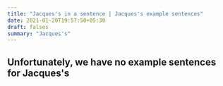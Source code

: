 ```yaml
---
title: "Jacques's in a sentence | Jacques's example sentences"
date: 2021-01-20T19:57:50+05:30
draft: falses
summary: "Jacques's"
---
```

## Unfortunately, we have no example sentences for Jacques's                 
